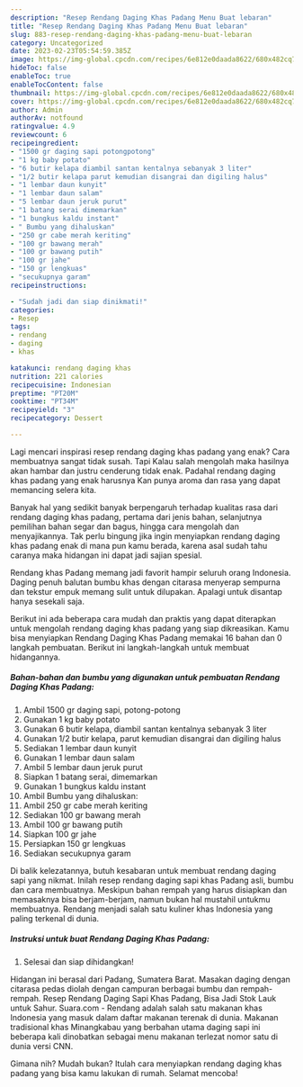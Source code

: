 ```yaml
---
description: "Resep Rendang Daging Khas Padang Menu Buat lebaran"
title: "Resep Rendang Daging Khas Padang Menu Buat lebaran"
slug: 883-resep-rendang-daging-khas-padang-menu-buat-lebaran
category: Uncategorized
date: 2023-02-23T05:54:59.385Z
image: https://img-global.cpcdn.com/recipes/6e812e0daada8622/680x482cq70/rendang-daging-khas-padang-foto-resep-utama.jpg
hideToc: false
enableToc: true
enableTocContent: false
thumbnail: https://img-global.cpcdn.com/recipes/6e812e0daada8622/680x482cq70/rendang-daging-khas-padang-foto-resep-utama.jpg
cover: https://img-global.cpcdn.com/recipes/6e812e0daada8622/680x482cq70/rendang-daging-khas-padang-foto-resep-utama.jpg
author: Admin
authorAv: notfound
ratingvalue: 4.9
reviewcount: 6
recipeingredient:
- "1500 gr daging sapi potongpotong"
- "1 kg baby potato"
- "6 butir kelapa diambil santan kentalnya sebanyak 3 liter"
- "1/2 butir kelapa parut kemudian disangrai dan digiling halus"
- "1 lembar daun kunyit"
- "1 lembar daun salam"
- "5 lembar daun jeruk purut"
- "1 batang serai dimemarkan"
- "1 bungkus kaldu instant"
- " Bumbu yang dihaluskan"
- "250 gr cabe merah keriting"
- "100 gr bawang merah"
- "100 gr bawang putih"
- "100 gr jahe"
- "150 gr lengkuas"
- "secukupnya garam"
recipeinstructions:

- "Sudah jadi dan siap dinikmati!"
categories:
- Resep
tags:
- rendang
- daging
- khas

katakunci: rendang daging khas 
nutrition: 221 calories
recipecuisine: Indonesian
preptime: "PT20M"
cooktime: "PT34M"
recipeyield: "3"
recipecategory: Dessert

---
```



Lagi mencari inspirasi resep rendang daging khas padang yang enak? Cara membuatnya sangat tidak susah. Tapi Kalau salah mengolah maka hasilnya akan hambar dan justru cenderung tidak enak. Padahal rendang daging khas padang yang enak harusnya Kan punya aroma dan rasa yang dapat memancing selera kita.


Banyak hal yang sedikit banyak berpengaruh terhadap kualitas rasa dari rendang daging khas padang, pertama dari jenis bahan, selanjutnya pemilihan bahan segar dan bagus, hingga cara mengolah dan menyajikannya. Tak perlu bingung jika ingin menyiapkan rendang daging khas padang enak di mana pun kamu berada, karena asal sudah tahu caranya maka hidangan ini dapat jadi sajian spesial.

Rendang khas Padang memang jadi favorit hampir seluruh orang Indonesia. Daging penuh balutan bumbu khas dengan citarasa menyerap sempurna dan tekstur empuk memang sulit untuk dilupakan. Apalagi untuk disantap hanya sesekali saja.


Berikut ini ada beberapa cara mudah dan praktis yang dapat diterapkan untuk mengolah rendang daging khas padang yang siap dikreasikan. Kamu bisa menyiapkan Rendang Daging Khas Padang memakai 16 bahan dan 0 langkah pembuatan. Berikut ini langkah-langkah untuk membuat hidangannya.

<!--inarticleads1-->

##### Bahan-bahan dan bumbu yang digunakan untuk pembuatan Rendang Daging Khas Padang:

1. Ambil 1500 gr daging sapi, potong-potong
1. Gunakan 1 kg baby potato
1. Gunakan 6 butir kelapa, diambil santan kentalnya sebanyak 3 liter
1. Gunakan 1/2 butir kelapa, parut kemudian disangrai dan digiling halus
1. Sediakan 1 lembar daun kunyit
1. Gunakan 1 lembar daun salam
1. Ambil 5 lembar daun jeruk purut
1. Siapkan 1 batang serai, dimemarkan
1. Gunakan 1 bungkus kaldu instant
1. Ambil  Bumbu yang dihaluskan:
1. Ambil 250 gr cabe merah keriting
1. Sediakan 100 gr bawang merah
1. Ambil 100 gr bawang putih
1. Siapkan 100 gr jahe
1. Persiapkan 150 gr lengkuas
1. Sediakan secukupnya garam


Di balik kelezatannya, butuh kesabaran untuk membuat rendang daging sapi yang nikmat. Inilah resep rendang daging sapi khas Padang asli, bumbu dan cara membuatnya. Meskipun bahan rempah yang harus disiapkan dan memasaknya bisa berjam-berjam, namun bukan hal mustahil untukmu membuatnya. Rendang menjadi salah satu kuliner khas Indonesia yang paling terkenal di dunia. 

<!--inarticleads2-->

##### Instruksi untuk buat Rendang Daging Khas Padang:


1. Selesai dan siap dihidangkan!

Hidangan ini berasal dari Padang, Sumatera Barat. Masakan daging dengan citarasa pedas diolah dengan campuran berbagai bumbu dan rempah-rempah. Resep Rendang Daging Sapi Khas Padang, Bisa Jadi Stok Lauk untuk Sahur. Suara.com - Rendang adalah salah satu makanan khas Indonesia yang masuk dalam daftar makanan terenak di dunia. Makanan tradisional khas Minangkabau yang berbahan utama daging sapi ini beberapa kali dinobatkan sebagai menu makanan terlezat nomor satu di dunia versi CNN. 

Gimana nih? Mudah bukan? Itulah cara menyiapkan rendang daging khas padang yang bisa kamu lakukan di rumah. Selamat mencoba!
